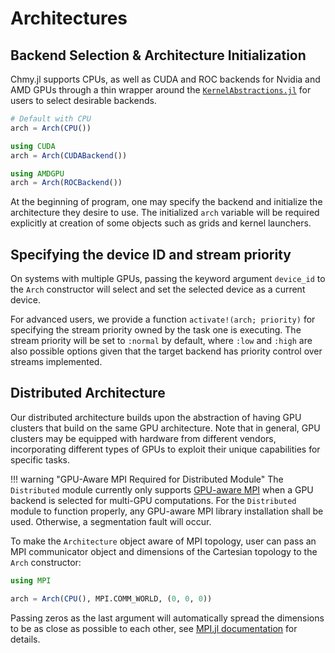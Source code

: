 # Architectures

## Backend Selection & Architecture Initialization

Chmy.jl supports CPUs, as well as CUDA and ROC backends for Nvidia and AMD GPUs through a thin wrapper around the [`KernelAbstractions.jl`](https://github.com/JuliaGPU/KernelAbstractions.jl) for users to select desirable backends.

```julia
# Default with CPU
arch = Arch(CPU())
```

```julia
using CUDA
arch = Arch(CUDABackend())
```

```julia
using AMDGPU
arch = Arch(ROCBackend())
```

At the beginning of program, one may specify the backend and initialize the architecture they desire to use. The initialized `arch` variable will be required explicitly at creation of some objects such as grids and kernel launchers.

## Specifying the device ID and stream priority

On systems with multiple GPUs, passing the keyword argument `device_id` to the `Arch` constructor will select and set the selected device as a current device.

For advanced users, we provide a function `activate!(arch; priority)` for specifying the stream priority owned by the task one is executing. The stream priority will be set to `:normal` by default, where `:low` and `:high` are also possible options given that the target backend has priority control over streams implemented.

## Distributed Architecture

Our distributed architecture builds upon the abstraction of having GPU clusters that build on the same GPU architecture. Note that in general, GPU clusters may be equipped with hardware from different vendors, incorporating different types of GPUs to exploit their unique capabilities for specific tasks.

!!! warning "GPU-Aware MPI Required for Distributed Module"
    The `Distributed` module currently only supports [GPU-aware MPI](https://www.open-mpi.org/faq/?category=runcuda) when a GPU backend is selected for multi-GPU computations. For the `Distributed` module to function properly, any GPU-aware MPI library installation shall be used. Otherwise, a segmentation fault will occur.


To make the `Architecture` object aware of MPI topology, user can pass an MPI communicator object and dimensions of the Cartesian topology to the `Arch` constructor:

```julia
using MPI

arch = Arch(CPU(), MPI.COMM_WORLD, (0, 0, 0))
```

Passing zeros as the last argument will automatically spread the dimensions to be as close as possible to each other, see [MPI.jl documentation](https://juliaparallel.org/MPI.jl/stable/reference/topology/#MPI.Dims_create) for details.
